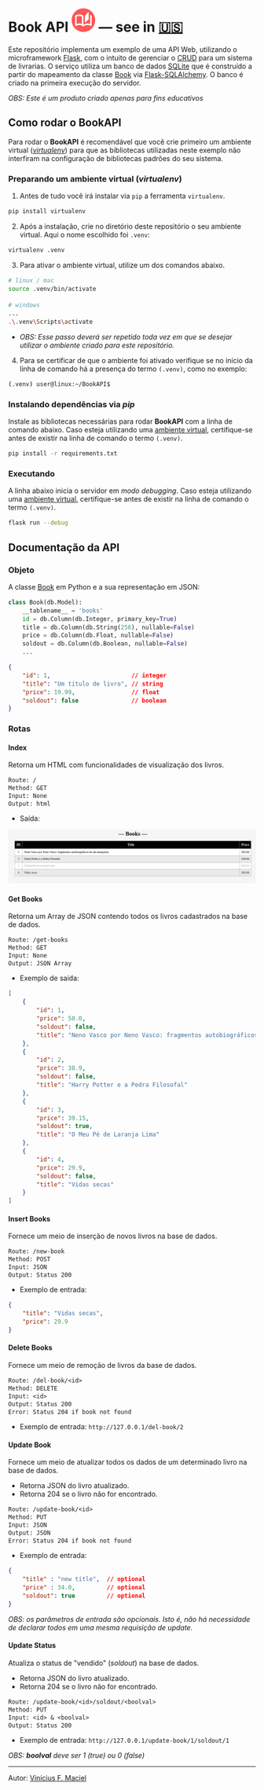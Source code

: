 # Book API <img src="static/img/book.svg"> — see in [🇺🇸](README-en_US.md)

Este repositório implementa um exemplo de uma API Web, utilizando o microframework [Flask](https://flask.palletsprojects.com/), com o intuito de gerenciar o [CRUD](https://pt.wikipedia.org/wiki/CRUD) para um sistema de livrarias. O serviço utiliza um banco de dados [SQLite](https://www.sqlite.org/) que é construído a partir do mapeamento da classe [Book](#objeto) via [Flask-SQLAlchemy](https://flask-sqlalchemy.readthedocs.io/en/stable/). O banco é criado na primeira execução do servidor.

*OBS: Este é um produto criado apenas para fins educativos*

## Como rodar o BookAPI

Para rodar o **BookAPI** é recomendável que você crie primeiro um ambiente virtual ([*virtualenv*](https://virtualenv.pypa.io/en/latest/user_guide.html)) para que as bibliotecas utilizadas neste exemplo não interfiram na configuração de bibliotecas padrões do seu sistema.

### Preparando um ambiente virtual (*virtualenv*)

1) Antes de tudo você irá instalar via `pip` a ferramenta `virtualenv`.
```bash
pip install virtualenv
```

2) Após a instalação, crie no diretório deste repositório o seu ambiente virtual. Aqui o nome escolhido foi `.venv`:
```bash
virtualenv .venv
```

3) Para ativar o ambiente virtual, utilize um dos comandos abaixo.

```bash
# linux / mac
source .venv/bin/activate

# windows
...
.\.venv\Scripts\activate
```

- *OBS: Esse passo deverá ser repetido toda vez em que se desejar utilizar o ambiente criado para este repositório.*

4) Para se certificar de que o ambiente foi ativado verifique se no início da linha de comando há a presença do termo `(.venv)`, como no exemplo:

```bash
(.venv) user@linux:~/BookAPI$ 
```

### Instalando dependências via *pip*

Instale as bibliotecas necessárias para rodar **BookAPI** com a linha de comando abaixo. Caso esteja utilizando uma [ambiente virtual](#preparando-um-ambiente-virtual-virtualenv), certifique-se antes de existir na linha de comando o termo `(.venv)`.

```bash
pip install -r requirements.txt
```

### Executando

A linha abaixo inicia o servidor em *modo debugging*. Caso esteja utilizando uma [ambiente virtual](#preparando-um-ambiente-virtual-virtualenv), certifique-se antes de existir na linha de comando o termo `(.venv)`.

```bash
flask run --debug
```

## Documentação da API

### Objeto

A classe [Book](app.py) em Python e a sua representação em JSON:

```python
class Book(db.Model):
    __tablename__ = 'books'
    id = db.Column(db.Integer, primary_key=True)
    title = db.Column(db.String(256), nullable=False)
    price = db.Column(db.Float, nullable=False)
    soldout = db.Column(db.Boolean, nullable=False)
    ...
```

```JSON
{
    "id": 1,                       // integer
    "title": "Um título de livro", // string
    "price": 19.99,                // float
    "soldout": false               // boolean
}
```

### Rotas

#### Index

Retorna um HTML com funcionalidades de visualização dos livros.

```plain
Route: /
Method: GET
Input: None
Output: html
```

* Saída:

<img style="border-radius: 5px" src="screenshots/ss-01.png">

#### Get Books

Retorna um Array de JSON contendo todos os livros cadastrados na base de dados.

```plain
Route: /get-books
Method: GET
Input: None
Output: JSON Array
```

* Exemplo de saída:
```json
[
    {
        "id": 1,
        "price": 50.0,
        "soldout": false,
        "title": "Neno Vasco por Neno Vasco: fragmentos autobiográficos de um anarquista"
    },
    {
        "id": 2,
        "price": 38.9,
        "soldout": false,
        "title": "Harry Potter e a Pedra Filosofal"
    },
    {
        "id": 3,
        "price": 39.15,
        "soldout": true,
        "title": "O Meu Pé de Laranja Lima"
    },
    {
        "id": 4,
        "price": 29.9,
        "soldout": false,
        "title": "Vidas secas"
    }
]
```

#### Insert Books

Fornece um meio de inserção de novos livros na base de dados.

```plain
Route: /new-book
Method: POST
Input: JSON
Output: Status 200
```

* Exemplo de entrada:
```json
{
    "title": "Vidas secas",
    "price": 29.9
}
```

#### Delete Books

Fornece um meio de remoção de livros da base de dados.

```plain
Route: /del-book/<id>
Method: DELETE
Input: <id>
Output: Status 200
Error: Status 204 if book not found
```

* Exemplo de entrada: `http://127.0.0.1/del-book/2`

#### Update Book

Fornece um meio de atualizar todos os dados de um determinado livro na base de dados. 
 - Retorna JSON do livro atualizado.
 - Retorna 204 se o livro não for encontrado.

```plain
Route: /update-book/<id>
Method: PUT
Input: JSON
Output: JSON
Error: Status 204 if book not found
```

* Exemplo de entrada:

```json
{
    "title" : "new title",  // optional
    "price" : 34.0,         // optional
    "soldout": true         // optional
}
```
*OBS: os parâmetros de entrada são opcionais. Isto é, não há necessidade de declarar todos em uma mesma requisição de update.*

#### Update Status

Atualiza o status de "vendido" (*soldout*) na base de dados.
 - Retorna JSON do livro atualizado.
 - Retorna 204 se o livro não for encontrado.

```plain
Route: /update-book/<id>/soldout/<boolval>
Method: PUT
Input: <id> & <boolval>
Output: Status 200
```

* Exemplo de entrada: `http://127.0.0.1/update-book/1/soldout/1`

*OBS: **boolval** deve ser 1 (true) ou 0 (false)*

<hr>

Autor: [Vinícius F. Maciel](https://www.viniciusfm.pro.br)